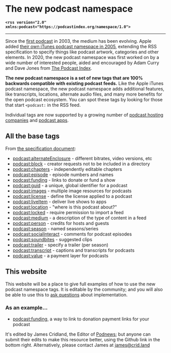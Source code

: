 # The new podcast namespace
**`<rss version="2.0" xmlns:podcast="https://podcastindex.org/namespace/1.0">`**
- - -
Since the [first podcast](https://blogs.harvard.edu/lydondev/2003/07/09/spoken-word-a-few-good-bloggers/) in 2003, the medium has been evolving. Apple added [their own iTunes podcast namespace in 2005](https://podcasters.apple.com/support/823-podcast-requirements), extending the RSS specification to specify things like podcast artwork, categories and other elements. In 2020, the new podcast namespace was first worked on by a wide number of interested people, aided and encouraged by Adam Curry and Dave Jones from [The Podcast Index](https://podcastindex.org/).

**The new podcast namespace is a set of new tags that are 100% backwards compatible with existing podcast feeds.** Like the Apple iTunes podcast namespace, the new podcast namespace adds additional features, like transcripts, locations, alternate audio files, and many more benefits for the open podcast ecosystem. You can spot these tags by looking for those that start `<podcast:` in the RSS feed.

Individual tags are now supported by a growing number of [podcast hosting companies](https://podcastindex.org/apps?appTypes=hosting) and [podcast apps](https://podcastindex.org/apps?appTypes=app).

## All the base tags

From [the specification document](https://github.com/Podcastindex-org/podcast-namespace/blob/main/docs/1.0.md):
* [podcast:alternateEnclosure](https://github.com/Podcastindex-org/podcast-namespace/blob/main/docs/1.0.md#alternate-enclosure) - different bitrates, video versions, etc
* [podcast:block](https://github.com/Podcastindex-org/podcast-namespace/blob/main/docs/1.0.md#block) - creator requests not to be included in a directory
* [podcast:chapters](https://github.com/Podcastindex-org/podcast-namespace/blob/main/docs/1.0.md#chapters) - independently editable chapters
* [podcast:episode](https://github.com/Podcastindex-org/podcast-namespace/blob/main/docs/1.0.md#episode) - episode numbers and names
* [podcast:funding](https://github.com/Podcastindex-org/podcast-namespace/blob/main/docs/1.0.md#funding) - links to donate or fund a show
* [podcast:guid](https://github.com/Podcastindex-org/podcast-namespace/blob/main/docs/1.0.md#guid) - a unique, global identifier for a podcast
* [podcast:images](https://github.com/Podcastindex-org/podcast-namespace/blob/main/docs/1.0.md#images) - multiple image resources for podcasts
* [podcast:license](https://github.com/Podcastindex-org/podcast-namespace/blob/main/docs/1.0.md#license) - define the license applied to a podcast
* [podcast:liveItem](https://github.com/Podcastindex-org/podcast-namespace/blob/main/docs/1.0.md#live-item) - deliver live shows to apps
* [podcast:location](https://github.com/Podcastindex-org/podcast-namespace/blob/main/docs/1.0.md#location) - "where is this podcast about?"
* [podcast:locked](https://github.com/Podcastindex-org/podcast-namespace/blob/main/docs/1.0.md#locked) - require permission to import a feed
* [podcast:medium](https://github.com/Podcastindex-org/podcast-namespace/blob/main/docs/1.0.md#medium) - a description of the type of content in a feed
* [podcast:person](https://github.com/Podcastindex-org/podcast-namespace/blob/main/docs/1.0.md#person) - credits for hosts and guests
* [podcast:season](https://github.com/Podcastindex-org/podcast-namespace/blob/main/docs/1.0.md#season) - named seasons/series
* [podcast:socialInteract](https://github.com/Podcastindex-org/podcast-namespace/blob/main/docs/1.0.md#social-interact) - comments for podcast episodes
* [podcast:soundbites](https://github.com/Podcastindex-org/podcast-namespace/blob/main/docs/1.0.md#soundbite) - suggested clips
* [podcast:trailer](https://github.com/Podcastindex-org/podcast-namespace/blob/main/docs/1.0.md#trailer) - specify a trailer (per season)
* [podcast:transcript](https://github.com/Podcastindex-org/podcast-namespace/blob/main/docs/1.0.md#transcript) - captions and transcripts for podcasts
* [podcast:value](https://github.com/Podcastindex-org/podcast-namespace/blob/main/docs/1.0.md#value) - a payment layer for podcasts

## This website

This website will be a place to give full examples of how to use the new podcast namespace tags. It is editable by the community; and you will also be able to use this to [ask questions](https://github.com/jamescridland/podcastnamespace.org/discussions) about implementation.


### As an example...
* [podcast:funding](https://podcastnamespace.org/tag/funding), a way to link to donation payment links for your podcast

It's edited by James Cridland, the Editor of [Podnews](https://podnews.net); but anyone can submit their edits to make this resource better, using the Github link in the bottom right. Alternatively, please contact James at james@crid.land
